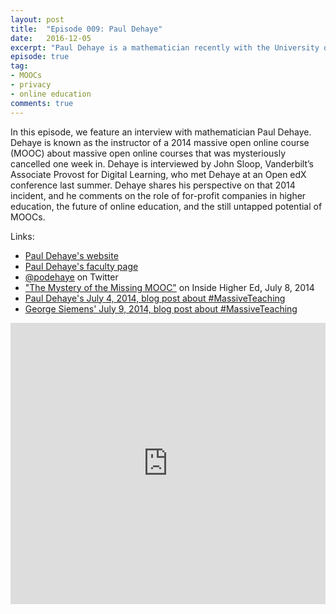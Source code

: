 ```yaml
---
layout: post
title:  "Episode 009: Paul Dehaye"
date:   2016-12-05
excerpt: "Paul Dehaye is a mathematician recently with the University of Zurich."
episode: true
tag:
- MOOCs
- privacy
- online education
comments: true
---
```


In this episode, we feature an interview with mathematician Paul Dehaye.  Dehaye is known as the instructor of a 2014 massive open online course (MOOC) about massive open online courses that was mysteriously cancelled one week in.  Dehaye is interviewed by John Sloop, Vanderbilt’s Associate Provost for Digital Learning, who met Dehaye at an Open edX conference last summer.  Dehaye shares his perspective on that 2014 incident, and he comments on the role of for-profit companies in higher education, the future of online education, and the still untapped potential of MOOCs.

Links:

* [Paul Dehaye's website](http://paulolivier.dehaye.org/)
* [Paul Dehaye's faculty page](http://user.math.uzh.ch/dehaye/)
* [@podehaye](https://twitter.com/podehaye) on Twitter
* ["The Mystery of the Missing MOOC"](https://www.insidehighered.com/news/2014/07/08/massiveteaching-mystery-captivates-confuses) on Inside Higher Ed, July 8, 2014
* [Paul Dehaye's July 4, 2014, blog post about #MassiveTeaching](https://old.etherpad-mozilla.org/pr8ZtLXODg)
* [George Siemens' July 9, 2014, blog post about #MassiveTeaching](http://www.elearnspace.org/blog/2014/07/09/congrats-to-paul-olivier-dehaye-massiveteaching/)

<iframe width="100%" height="450" scrolling="no" frameborder="no" src="https://w.soundcloud.com/player/?url=https%3A//api.soundcloud.com/tracks/295887666&amp;auto_play=false&amp;hide_related=false&amp;show_comments=true&amp;show_user=true&amp;show_reposts=false&amp;visual=true"></iframe>
